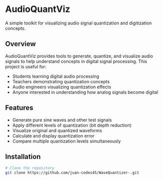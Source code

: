 # AudioQuantViz

A simple toolkit for visualizing audio signal quantization and digitization concepts.

## Overview

AudioQuantViz provides tools to generate, quantize, and visualize audio signals to help understand concepts in digital signal processing. This project is useful for:

- Students learning digital audio processing
- Teachers demonstrating quantization concepts
- Audio engineers visualizing quantization effects
- Anyone interested in understanding how analog signals become digital

## Features

- Generate pure sine waves and other test signals
- Apply different levels of quantization (bit depth reduction)
- Visualize original and quantized waveforms
- Calculate and display quantization error
- Compare multiple quantization levels simultaneously

## Installation

```bash
# Clone the repository
git clone https://github.com/juan-codes45/WaveQuantizer-.git
